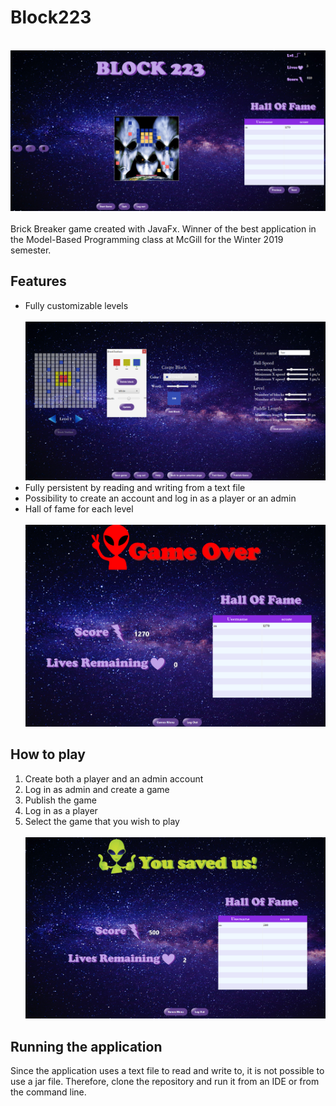 # Block223
</br><img src="/block223_normal_game.PNG" alt="Normal Game"/></br></br>
Brick Breaker game created with JavaFx. Winner of the best application in the Model-Based Programming class at McGill for the Winter 2019 semester.

## Features
- Fully customizable levels</br></br><img src="/block223_editing_game.PNG" alt="Editing Game"/></br>
- Fully persistent by reading and writing from a text file
- Possibility to create an account and log in as a player or an admin
- Hall of fame for each level
</br></br><img src="/block223_game_over.PNG" alt="Game Over"/></br>

## How to play
1. Create both a player and an admin account
2. Log in as admin and create a game
3. Publish the game
4. Log in as a player
5. Select the game that you wish to play
</br></br><img src="/block223_win.PNG" alt="Win"/></br>

## Running the application
Since the application uses a text file to read and write to, it is not possible to use a jar file. Therefore, clone the repository and run it from an IDE or from the command line.

